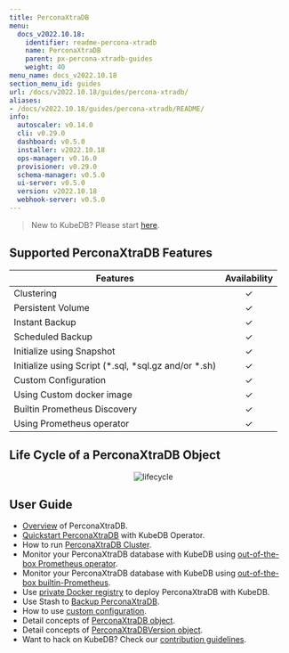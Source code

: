 ```yaml
---
title: PerconaXtraDB
menu:
  docs_v2022.10.18:
    identifier: readme-percona-xtradb
    name: PerconaXtraDB
    parent: px-percona-xtradb-guides
    weight: 40
menu_name: docs_v2022.10.18
section_menu_id: guides
url: /docs/v2022.10.18/guides/percona-xtradb/
aliases:
- /docs/v2022.10.18/guides/percona-xtradb/README/
info:
  autoscaler: v0.14.0
  cli: v0.29.0
  dashboard: v0.5.0
  installer: v2022.10.18
  ops-manager: v0.16.0
  provisioner: v0.29.0
  schema-manager: v0.5.0
  ui-server: v0.5.0
  version: v2022.10.18
  webhook-server: v0.5.0
---
```


> New to KubeDB? Please start [here](/docs/v2022.10.18/README).

## Supported PerconaXtraDB Features

| Features                                                | Availability |
| ------------------------------------------------------- | :----------: |
| Clustering                                              |   &#10003;   |
| Persistent Volume                                       |   &#10003;   |
| Instant Backup                                          |   &#10003;   |
| Scheduled Backup                                        |   &#10003;   |
| Initialize using Snapshot                               |   &#10003;   |
| Initialize using Script (\*.sql, \*sql.gz and/or \*.sh) |   &#10003;   |
| Custom Configuration                                    |   &#10003;   |
| Using Custom docker image                               |   &#10003;   |
| Builtin Prometheus Discovery                            |   &#10003;   |
| Using Prometheus operator                               |   &#10003;   |

## Life Cycle of a PerconaXtraDB Object

<p align="center">
  <img alt="lifecycle" src="/docs/v2022.10.18/images/percona-xtradb/Lifecycle_of_a_PerconaXtraDB.svg" >
</p>

## User Guide

- [Overview](/docs/v2022.10.18/guides/percona-xtradb/overview/overview) of PerconaXtraDB.
- [Quickstart PerconaXtraDB](/docs/v2022.10.18/guides/percona-xtradb/quickstart/quickstart) with KubeDB Operator.
- How to run [PerconaXtraDB Cluster](/docs/v2022.10.18/guides/percona-xtradb/clustering/percona-xtradb-cluster).
- Monitor your PerconaXtraDB database with KubeDB using [out-of-the-box Prometheus operator](/docs/v2022.10.18/guides/percona-xtradb/monitoring/using-prometheus-operator).
- Monitor your PerconaXtraDB database with KubeDB using [out-of-the-box builtin-Prometheus](/docs/v2022.10.18/guides/percona-xtradb/monitoring/using-builtin-prometheus).
- Use [private Docker registry](/docs/v2022.10.18/guides/percona-xtradb/private-registry/using-private-registry) to deploy PerconaXtraDB with KubeDB.
- Use Stash to [Backup PerconaXtraDB](/docs/v2022.10.18/guides/percona-xtradb/backup/overview/).
- How to use [custom configuration](/docs/v2022.10.18/guides/percona-xtradb/configuration/using-config-file).
- Detail concepts of [PerconaXtraDB object](/docs/v2022.10.18/guides/percona-xtradb/concepts/percona-xtradb).
- Detail concepts of [PerconaXtraDBVersion object](/docs/v2022.10.18/guides/percona-xtradb/concepts/catalog).
- Want to hack on KubeDB? Check our [contribution guidelines](/docs/v2022.10.18/CONTRIBUTING).
